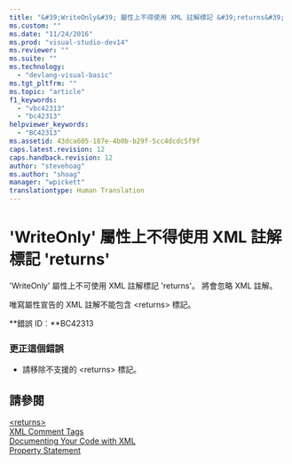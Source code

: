 ```yaml
---
title: "&#39;WriteOnly&#39; 屬性上不得使用 XML 註解標記 &#39;returns&#39; | Microsoft Docs"
ms.custom: ""
ms.date: "11/24/2016"
ms.prod: "visual-studio-dev14"
ms.reviewer: ""
ms.suite: ""
ms.technology: 
  - "devlang-visual-basic"
ms.tgt_pltfrm: ""
ms.topic: "article"
f1_keywords: 
  - "vbc42313"
  - "bc42313"
helpviewer_keywords: 
  - "BC42313"
ms.assetid: 43dca605-187e-4b0b-b29f-5cc4dcdc5f9f
caps.latest.revision: 12
caps.handback.revision: 12
author: "stevehoag"
ms.author: "shoag"
manager: "wpickett"
translationtype: Human Translation
---
```

# &#39;WriteOnly&#39; 屬性上不得使用 XML 註解標記 &#39;returns&#39;
'WriteOnly' 屬性上不可使用 XML 註解標記 'returns'。 將會忽略 XML 註解。  
  
 唯寫屬性宣告的 XML 註解不能包含 \<returns\> 標記。  
  
 **錯誤 ID︰**BC42313  
  
### 更正這個錯誤  
  
-   請移除不支援的 \<returns\> 標記。  
  
## 請參閱  
 [\<returns\>](../../visual-basic/language-reference/xmldoc/returns.md)   
 [XML Comment Tags](../../visual-basic/language-reference/xmldoc/recommended-xml-tags-for-documentation-comments.md)   
 [Documenting Your Code with XML](../../visual-basic/programming-guide/program-structure/documenting-your-code-with-xml.md)   
 [Property Statement](../../visual-basic/language-reference/statements/property-statement.md)